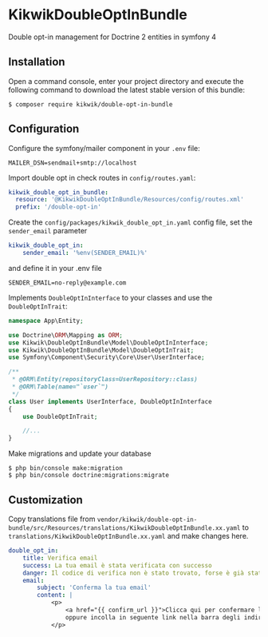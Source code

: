 KikwikDoubleOptInBundle
=======================

Double opt-in management for Doctrine 2 entities in symfony 4


Installation
------------

Open a command console, enter your project directory and execute the
following command to download the latest stable version of this bundle:

```console
$ composer require kikwik/double-opt-in-bundle
```

Configuration
-------------

Configure the symfony/mailer component in your `.env` file:

```dotenv
MAILER_DSN=sendmail+smtp://localhost
```

Import double opt in check routes in `config/routes.yaml`:

```yaml
kikwik_double_opt_in_bundle:
  resource: '@KikwikDoubleOptInBundle/Resources/config/routes.xml'
  prefix: '/double-opt-in'
```

Create the `config/packages/kikwik_double_opt_in.yaml` config file, set the `sender_email` parameter

```yaml
kikwik_double_opt_in:
    sender_email: '%env(SENDER_EMAIL)%'
```

and define it in your .env file

```dotenv
SENDER_EMAIL=no-reply@example.com
```

Implements `DoubleOptInInterface` to your classes and use the `DoubleOptInTrait`:

```php
namespace App\Entity;

use Doctrine\ORM\Mapping as ORM;
use Kikwik\DoubleOptInBundle\Model\DoubleOptInInterface;
use Kikwik\DoubleOptInBundle\Model\DoubleOptInTrait;
use Symfony\Component\Security\Core\User\UserInterface;

/**
 * @ORM\Entity(repositoryClass=UserRepository::class)
 * @ORM\Table(name="`user`")
 */
class User implements UserInterface, DoubleOptInInterface
{
    use DoubleOptInTrait;

    //...
}
```

Make migrations and update your database

```console
$ php bin/console make:migration
$ php bin/console doctrine:migrations:migrate
```

Customization
-------------

Copy translations file from `vendor/kikwik/double-opt-in-bundle/src/Resources/translations/KikwikDoubleOptInBundle.xx.yaml`
to `translations/KikwikDoubleOptInBundle.xx.yaml` and make changes here.

```yaml
double_opt_in:
    title: Verifica email
    success: La tua email è stata verificata con successo
    danger: Il codice di verifica non è stato trovato, forse è già stato usato?
    email:
        subject: 'Conferma la tua email'
        content: |
            <p>
                <a href="{{ confirm_url }}">Clicca qui per confermare la tua email</a><br/>
                oppure incolla in seguente link nella barra degli indirizzi del browser: <br/>{{ confirm_url }}
            </p>
```
